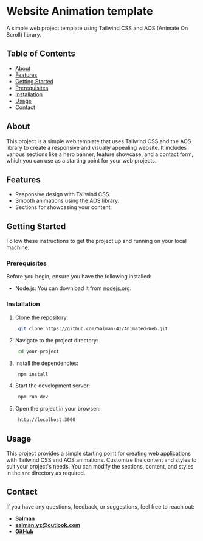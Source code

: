 # Website Animation template

A simple web project template using Tailwind CSS and AOS (Animate On Scroll) library.

## Table of Contents

- [About](#about)
- [Features](#features)
- [Getting Started](#getting-started)
- [Prerequisites](#prerequisites)
- [Installation](#installation)
- [Usage](#usage)
- [Contact](#contact)

## About

This project is a simple web template that uses Tailwind CSS and the AOS library to create a responsive and visually appealing website. It includes various sections like a hero banner, feature showcase, and a contact form, which you can use as a starting point for your web projects.

## Features

- Responsive design with Tailwind CSS.
- Smooth animations using the AOS library.
- Sections for showcasing your content.

## Getting Started

Follow these instructions to get the project up and running on your local machine.

### Prerequisites

Before you begin, ensure you have the following installed:

- Node.js: You can download it from [nodejs.org](https://nodejs.org/).

### Installation

1. Clone the repository:

   ```bash
    git clone https://github.com/Salman-41/Animated-Web.git
   ```

2. Navigate to the project directory:

   ```bash
    cd your-project
   ```

3. Install the dependencies:

   ```bash
    npm install
   ```

4. Start the development server:

   ```bash
    npm run dev
   ```

5. Open the project in your browser:

   ```bash
    http://localhost:3000
   ```

## Usage

This project provides a simple starting point for creating web applications with Tailwind CSS and AOS animations. Customize the content and styles to suit your project's needs. You can modify the sections, content, and styles in the `src` directory as required.

## Contact

If you have any questions, feedback, or suggestions, feel free to reach out:

- **Salman**
- **<salman.yz@outlook.com>**
- **[GitHub](https://github.com/salman-41)**
